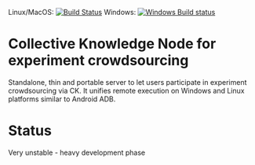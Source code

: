 Linux/MacOS: [![Build Status](https://travis-ci.org/ctuning/ck-crowdnode.svg?branch=master)](https://travis-ci.org/ctuning/ck-crowdnode)
Windows: [![Windows Build status](https://ci.appveyor.com/api/projects/status/587t15ai8bocr7t4?svg=true)](https://ci.appveyor.com/project/gfursin/ck-crowdnode)

Collective Knowledge Node for experiment crowdsourcing
======================================================

Standalone, thin and portable server to let users 
participate in experiment crowdsourcing via CK.
It unifies remote execution on Windows and Linux platforms
similar to Android ADB.

Status
======
Very unstable - heavy development phase

